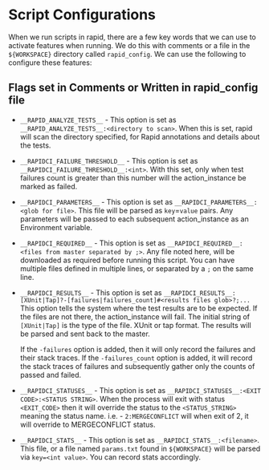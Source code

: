 # Script Configurations

When we run scripts in rapid, there are a few key words that we can use to activate features
when running. We do this with comments or a file in the `${WORKSPACE}` directory called `rapid_config`.
We can use the following to configure these features:

## Flags set in Comments or Written in rapid_config file
- `__RAPID_ANALYZE_TESTS__` - This option is set as `__RAPID_ANALYZE_TESTS__:<directory to scan>`. When this is set, rapid will scan the directory specified, for
  Rapid annotations and details about the tests.
- `__RAPIDCI_FAILURE_THRESHOLD__` - This option is set as `__RAPIDCI_FAILURE_THRESHOLD__:<int>`. With this set, only when test failures count
  is greater than this number will the action_instance be marked as failed.
- `__RAPIDCI_PARAMETERS__` - This option is set as `__RAPIDCI_PARAMETERS__:<glob for file>`. This file will be parsed as `key`=`value` pairs.
  Any parameters will be passed to each subsequent action_instance as an Environment variable.
- `__RAPIDCI_REQUIRED__` - This option is set as `__RAPIDCI_REQUIRED__:<files from master separated by ;>`. Any file noted here, will be 
  downloaded as required before running this script. You can have multiple files defined in multiple lines, or separated by a `;` on the same
  line.
- `__RAPIDCI_RESULTS__` - This option is set as `__RAPIDCI_RESULTS__:[XUnit|Tap]?-[failures|failures_count]#<results files glob>?;...`
  This option tells the system where the test results are to be expected. If the files are not there, the action_instance will fail. The 
  initial string of `[XUnit|Tap]` is the type of the file. XUnit or tap format. The results will be parsed and sent back to the master.
  
  If the `-failures` option is added, then it will only record the failures and their stack traces.
  If the `-failures_count` option is added, it will record the stack traces of failures and subsequently gather only the counts of passed and failed.
- `__RAPIDCI_STATUSES__` - This option is set as `__RAPIDCI_STATUSES__:<EXIT CODE>:<STATUS STRING>`. When the process will exit with status
  `<EXIT_CODE>` then it will override the status to the `<STATUS_STRING>` meaning the status name. i.e. - `2:MERGECONFLICT` will when exit 
  of 2, it will override to MERGECONFLICT status.
- `__RAPIDCI_STATS__` - This option is set as `__RAPIDCI_STATS__:<filename>`. This file, or a file named `params.txt` found in `${WORKSPACE}`
  will be parsed via `key=<int value>`. You can record stats accordingly.      

